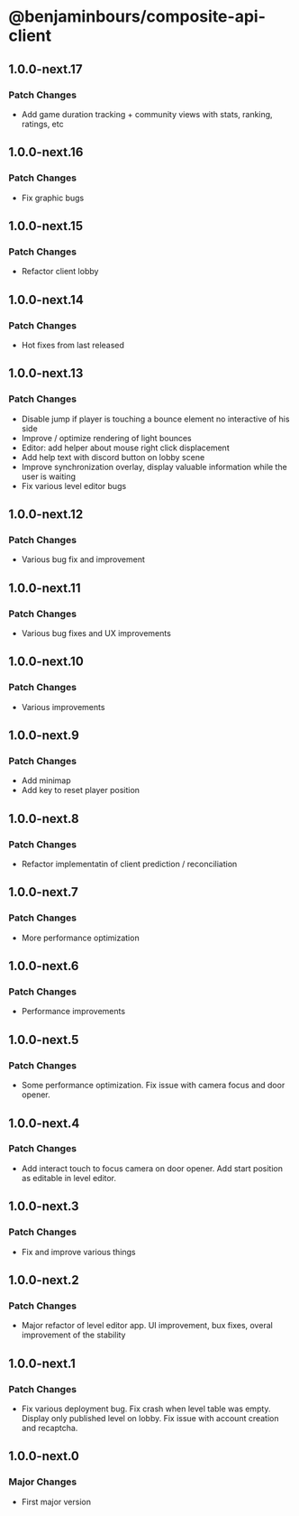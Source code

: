 # @benjaminbours/composite-api-client

## 1.0.0-next.17

### Patch Changes

- Add game duration tracking + community views with stats, ranking, ratings, etc

## 1.0.0-next.16

### Patch Changes

- Fix graphic bugs

## 1.0.0-next.15

### Patch Changes

- Refactor client lobby

## 1.0.0-next.14

### Patch Changes

- Hot fixes from last released

## 1.0.0-next.13

### Patch Changes

- Disable jump if player is touching a bounce element no interactive of his side
- Improve / optimize rendering of light bounces
- Editor: add helper about mouse right click displacement
- Add help text with discord button on lobby scene
- Improve synchronization overlay, display valuable information while the user is waiting
- Fix various level editor bugs

## 1.0.0-next.12

### Patch Changes

- Various bug fix and improvement

## 1.0.0-next.11

### Patch Changes

- Various bug fixes and UX improvements

## 1.0.0-next.10

### Patch Changes

- Various improvements

## 1.0.0-next.9

### Patch Changes

- Add minimap
- Add key to reset player position

## 1.0.0-next.8

### Patch Changes

- Refactor implementatin of client prediction / reconciliation

## 1.0.0-next.7

### Patch Changes

- More performance optimization

## 1.0.0-next.6

### Patch Changes

- Performance improvements

## 1.0.0-next.5

### Patch Changes

- Some performance optimization. Fix issue with camera focus and door opener.

## 1.0.0-next.4

### Patch Changes

- Add interact touch to focus camera on door opener. Add start position as editable in level editor.

## 1.0.0-next.3

### Patch Changes

- Fix and improve various things

## 1.0.0-next.2

### Patch Changes

- Major refactor of level editor app. UI improvement, bux fixes, overal improvement of the stability

## 1.0.0-next.1

### Patch Changes

- Fix various deployment bug. Fix crash when level table was empty. Display only published level on lobby. Fix issue with account creation and recaptcha.

## 1.0.0-next.0

### Major Changes

- First major version
